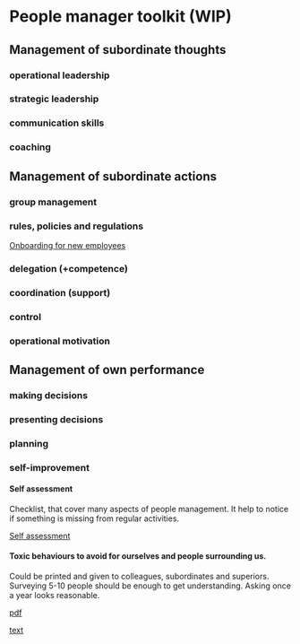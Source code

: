 
# People manager toolkit (WIP)

## Management of subordinate thoughts
### operational leadership
### strategic leadership
### communication skills
### coaching

## Management of subordinate actions
### group management
### rules, policies and regulations

[Onboarding for new employees](cl-onboarding.md) 

### delegation (+competence)
### coordination (support)
### control
### operational motivation
  
## Management of own performance
### making decisions
### presenting decisions
### planning
### self-improvement

#### Self assessment

Checklist, that cover many aspects of people management. It help to notice if something is missing from regular activities. 

[Self assessment](cl-self-assessment.md) 


#### Toxic behaviours to avoid for ourselves and people surrounding us. 

Could be printed and given to colleagues, subordinates and superiors. Surveying 5-10 people should be enough to get understanding. Asking once a year looks reasonable.

[pdf](surv-behaviours-to-avoid.pdf) 

[text](surv-behaviours-to-avoid.md) 


